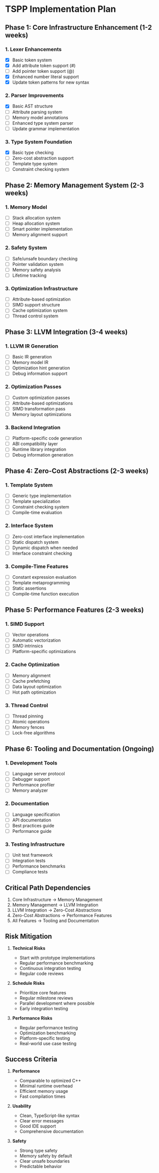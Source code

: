 # TSPP Implementation Plan

## Phase 1: Core Infrastructure Enhancement (1-2 weeks)

### 1. Lexer Enhancements
- [x] Basic token system
- [x] Add attribute token support (#)
- [ ] Add pointer token support (@)
- [x] Enhanced number literal support
- [x] Update token patterns for new syntax

### 2. Parser Improvements
- [x] Basic AST structure
- [ ] Attribute parsing system
- [ ] Memory model annotations
- [ ] Enhanced type system parser
- [ ] Update grammar implementation

### 3. Type System Foundation
- [x] Basic type checking
- [ ] Zero-cost abstraction support
- [ ] Template type system
- [ ] Constraint checking system

## Phase 2: Memory Management System (2-3 weeks)

### 1. Memory Model
- [ ] Stack allocation system
- [ ] Heap allocation system
- [ ] Smart pointer implementation
- [ ] Memory alignment support

### 2. Safety System
- [ ] Safe/unsafe boundary checking
- [ ] Pointer validation system
- [ ] Memory safety analysis
- [ ] Lifetime tracking

### 3. Optimization Infrastructure
- [ ] Attribute-based optimization
- [ ] SIMD support structure
- [ ] Cache optimization system
- [ ] Thread control system

## Phase 3: LLVM Integration (3-4 weeks)

### 1. LLVM IR Generation
- [ ] Basic IR generation
- [ ] Memory model IR
- [ ] Optimization hint generation
- [ ] Debug information support

### 2. Optimization Passes
- [ ] Custom optimization passes
- [ ] Attribute-based optimizations
- [ ] SIMD transformation pass
- [ ] Memory layout optimizations

### 3. Backend Integration
- [ ] Platform-specific code generation
- [ ] ABI compatibility layer
- [ ] Runtime library integration
- [ ] Debug information generation

## Phase 4: Zero-Cost Abstractions (2-3 weeks)

### 1. Template System
- [ ] Generic type implementation
- [ ] Template specialization
- [ ] Constraint checking system
- [ ] Compile-time evaluation

### 2. Interface System
- [ ] Zero-cost interface implementation
- [ ] Static dispatch system
- [ ] Dynamic dispatch when needed
- [ ] Interface constraint checking

### 3. Compile-Time Features
- [ ] Constant expression evaluation
- [ ] Template metaprogramming
- [ ] Static assertions
- [ ] Compile-time function execution

## Phase 5: Performance Features (2-3 weeks)

### 1. SIMD Support
- [ ] Vector operations
- [ ] Automatic vectorization
- [ ] SIMD intrinsics
- [ ] Platform-specific optimizations

### 2. Cache Optimization
- [ ] Memory alignment
- [ ] Cache prefetching
- [ ] Data layout optimization
- [ ] Hot path optimization

### 3. Thread Control
- [ ] Thread pinning
- [ ] Atomic operations
- [ ] Memory fences
- [ ] Lock-free algorithms

## Phase 6: Tooling and Documentation (Ongoing)

### 1. Development Tools
- [ ] Language server protocol
- [ ] Debugger support
- [ ] Performance profiler
- [ ] Memory analyzer

### 2. Documentation
- [ ] Language specification
- [ ] API documentation
- [ ] Best practices guide
- [ ] Performance guide

### 3. Testing Infrastructure
- [ ] Unit test framework
- [ ] Integration tests
- [ ] Performance benchmarks
- [ ] Compliance tests

## Critical Path Dependencies

1. Core Infrastructure → Memory Management
2. Memory Management → LLVM Integration
3. LLVM Integration → Zero-Cost Abstractions
4. Zero-Cost Abstractions → Performance Features
5. All Features → Tooling and Documentation

## Risk Mitigation

1. **Technical Risks**
   - Start with prototype implementations
   - Regular performance benchmarking
   - Continuous integration testing
   - Regular code reviews

2. **Schedule Risks**
   - Prioritize core features
   - Regular milestone reviews
   - Parallel development where possible
   - Early integration testing

3. **Performance Risks**
   - Regular performance testing
   - Optimization benchmarking
   - Platform-specific testing
   - Real-world use case testing

## Success Criteria

1. **Performance**
   - Comparable to optimized C++
   - Minimal runtime overhead
   - Efficient memory usage
   - Fast compilation times

2. **Usability**
   - Clean, TypeScript-like syntax
   - Clear error messages
   - Good IDE support
   - Comprehensive documentation

3. **Safety**
   - Strong type safety
   - Memory safety by default
   - Clear unsafe boundaries
   - Predictable behavior
